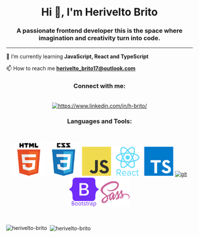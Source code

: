 <h1 align="center">Hi 👋, I'm Herivelto Brito</h1>
<h3 align="center">A passionate frontend developer this is the space where imagination and creativity turn into code.</h3>

<hr>

🌱 I’m currently learning **JavaScript, React and TypeScript**

📫 How to reach me **herivelto_brito17@outlook.com**

<h3 align="center">Connect with me:</h3>
<p align="center">
<br>
<a href="https://linkedin.com/in/https://www.linkedin.com/in/h-brito/" target="blank">
<img align="center" src="https://raw.githubusercontent.com/rahuldkjain/github-profile-readme-generator/master/src/images/icons/Social/linked-in-alt.svg" alt="https://www.linkedin.com/in/h-brito/" height="70" width="60" /></a>
</p>

<h3 align="center">Languages and Tools:</h3>
<br>
<p align="center"> 
<a href="https://www.w3.org/html/" target="_blank" rel="noreferrer"> 
  <img src="https://raw.githubusercontent.com/devicons/devicon/master/icons/html5/html5-original-wordmark.svg" alt="html5" width="90" height="90"/></a>
  
<a href="https://www.w3schools.com/css/" target="_blank" rel="noreferrer"> 
<img src="https://raw.githubusercontent.com/devicons/devicon/master/icons/css3/css3-original-wordmark.svg" alt="css3" width="90" height="90"/></a>

<a href="https://developer.mozilla.org/en-US/docs/Web/JavaScript" target="_blank" rel="noreferrer"> 
<img src="https://raw.githubusercontent.com/devicons/devicon/master/icons/javascript/javascript-original.svg" alt="javascript" width="80" height="80"/></a> 

<a href="https://reactjs.org/" target="_blank" rel="noreferrer"> 
<img src="https://raw.githubusercontent.com/devicons/devicon/master/icons/react/react-original-wordmark.svg" alt="react" width="80" height="80"/></a>  

<a href="https://www.typescriptlang.org/" target="_blank" rel="noreferrer"> 
<img src="https://raw.githubusercontent.com/devicons/devicon/master/icons/typescript/typescript-original.svg" alt="typescript" width="80" height="80"/></a> 

<a href="https://git-scm.com/" target="_blank" rel="noreferrer"> 
<img src="https://www.vectorlogo.zone/logos/git-scm/git-scm-icon.svg" alt="git" width="80" height="80"/></a> 

<a href="https://getbootstrap.com" target="_blank" rel="noreferrer">
<img src="https://raw.githubusercontent.com/devicons/devicon/master/icons/bootstrap/bootstrap-plain-wordmark.svg" alt="bootstrap" width="80" height="80"/></a>

<a href="https://sass-lang.com" target="_blank" rel="noreferrer">
<img src="https://raw.githubusercontent.com/devicons/devicon/master/icons/sass/sass-original.svg" alt="sass" width="80" height="80"/> </a>
</p>
<br>

<p>
  <img align="left" src="https://github-readme-stats.vercel.app/api/top-langs?username=herivelto-brito&show_icons=true&theme=dracula&title_color=000000&locale=en&layout=compact" alt="herivelto-brito" />
</p>

<p>&nbsp;
  <img align="center" src="https://github-readme-stats.vercel.app/api?username=herivelto-brito&show_icons=true&theme=dracula&locale=en" alt="herivelto-brito" />
</p>

